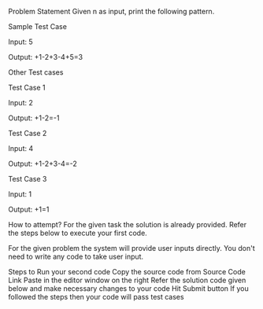Problem Statement
Given n as input, print the following pattern.

Sample Test Case

Input:
5

Output:
+1-2+3-4+5=3

Other Test cases

Test Case 1

Input:
2

Output:
+1-2=-1

Test Case 2

Input:
4

Output:
+1-2+3-4=-2

Test Case 3

Input:
1

Output:
+1=1

How to attempt?
For the given task the solution is already provided. Refer the steps below to execute your first code.

For the given problem the system will provide user inputs directly. You don't need to write any code to take user input.

Steps to Run your second code
Copy the source code from Source Code Link
Paste in the editor window on the right
Refer the solution code given below and make necessary changes to your code
Hit Submit button
If you followed the steps then your code will pass test cases


